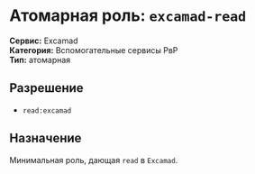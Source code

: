 # Атомарная роль: `excamad-read`

**Сервис:** Excamad  
**Категория:** Вспомогательные сервисы РвР  
**Тип:** атомарная

## Разрешение
- `read:excamad`

## Назначение
Минимальная роль, дающая `read` в `Excamad`.
